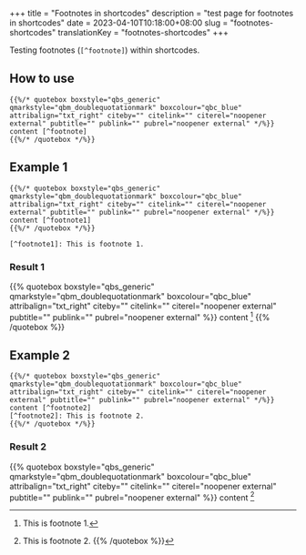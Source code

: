 +++
title = "Footnotes in shortcodes"
description = "test page for footnotes in shortcodes"
date = 2023-04-10T10:18:00+08:00
slug = "footnotes-shortcodes"
translationKey = "footnotes-shortcodes"
+++

Testing footnotes (`[^footnote]`) within shortcodes.

<!--more-->

## How to use

```
{{%/* quotebox boxstyle="qbs_generic" qmarkstyle="qbm_doublequotationmark" boxcolour="qbc_blue" attribalign="txt_right" citeby="" citelink="" citerel="noopener external" pubtitle="" publink="" pubrel="noopener external" */%}}
content [^footnote]
{{%/* /quotebox */%}}
```

## Example 1

```
{{%/* quotebox boxstyle="qbs_generic" qmarkstyle="qbm_doublequotationmark" boxcolour="qbc_blue" attribalign="txt_right" citeby="" citelink="" citerel="noopener external" pubtitle="" publink="" pubrel="noopener external" */%}}
content [^footnote1]
{{%/* /quotebox */%}}

[^footnote1]: This is footnote 1.
```

### Result 1

{{% quotebox boxstyle="qbs_generic" qmarkstyle="qbm_doublequotationmark" boxcolour="qbc_blue" attribalign="txt_right" citeby="" citelink="" citerel="noopener external" pubtitle="" publink="" pubrel="noopener external" %}}
content [^footnote1]
{{% /quotebox %}}

[^footnote1]: This is footnote 1.

## Example 2

```
{{%/* quotebox boxstyle="qbs_generic" qmarkstyle="qbm_doublequotationmark" boxcolour="qbc_blue" attribalign="txt_right" citeby="" citelink="" citerel="noopener external" pubtitle="" publink="" pubrel="noopener external" */%}}
content [^footnote2]
[^footnote2]: This is footnote 2.
{{%/* /quotebox */%}}
```

### Result 2

{{% quotebox boxstyle="qbs_generic" qmarkstyle="qbm_doublequotationmark" boxcolour="qbc_blue" attribalign="txt_right" citeby="" citelink="" citerel="noopener external" pubtitle="" publink="" pubrel="noopener external" %}}
content [^footnote2]
[^footnote2]: This is footnote 2.
{{% /quotebox %}}
